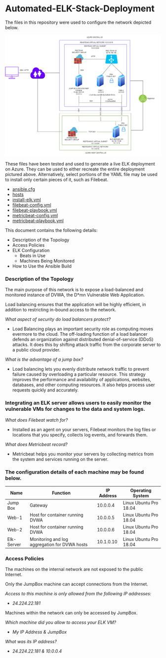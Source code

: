# Automated-ELK-Stack-Deployment
The files in this repository were used to configure the network depicted below.

![Network Diagram](Diagrams/redteam_diagram.png)

These files have been tested and used to generate a live ELK deployment on Azure. They can be used to either recreate the entire deployment pictured above. Alternatively, select portions of the YAML file may be used to install only certain pieces of it, such as Filebeat.

- [ansible.cfg](Ansible/ansible.cfg)
- [hosts](Ansible/hosts)
- [install-elk.yml](Ansible/install-elk.yml)
- [filebeat-config.yml](Ansible/filebeat-config.yml)
- [filebeat-playbook.yml](Ansible/filebeat-playbook.yml)
- [metricbeat-config.yml](Ansible/metricbeat-config.yml)
- [metricbeat-playbook.yml](Ansible/metricbeat-playbook.yml)


This document contains the following details:
- Description of the Topology
- Access Policies
- ELK Configuration
  - Beats in Use
  - Machines Being Monitored
- How to Use the Ansible Build


### Description of the Topology

The main purpose of this network is to expose a load-balanced and monitored instance of DVWA, the D*mn Vulnerable Web Application.

Load balancing ensures that the application will be highly efficient, in addition to restricting in-bound access to the network.

*What aspect of security do load balancers protect?*

- Load Balancing plays an important security role as computing moves evermore to the cloud. The off-loading function of a load balancer defends an organization against distributed denial-of-service (DDoS) attacks. It does this by shifting attack traffic from the corporate server to a public cloud provider.

*What is the advantage of a jump box?*

- Load balancing lets you evenly distribute network traffic to prevent failure caused by overloading a particular resource. This strategy improves the performance and availability of applications, websites, databases, and other computing resources. It also helps process user requests quickly and accurately.


### Integrating an ELK server allows users to easily monitor the vulnerable VMs for changes to the data and system logs.

*What does Filebeat watch for?*

- Installed as an agent on your servers, Filebeat monitors the log files or locations that you specify, collects log events, and forwards them.
	
*What does Metricbeat record?*

- Metricbeat helps you monitor your servers by collecting metrics from the system and services running on the server.

### The configuration details of each machine may be found below.

| Name       | Function                                                                | IP Address | Operating System |
|---------------|-----------------------------------------------------------------|-----------------|------------------|
| Jump Box | Gateway                                                               | 10.0.0.4      | Linux Ubuntu Pro 18.04 |
| Web-1       | Host for container running DVWA                        | 10.0.0.5      | Linux Ubuntu Pro 18.04 |
| Web-2       | Host for container running DVWA                         |  10.0.0.6    | Linux Ubuntu Pro 18.04 |
| Elk-Server | Monitoring and log aggregation for DVWA hosts  |10.1.0.10    | Linux Ubuntu Pro 18.04 |

### Access Policies

The machines on the internal network are not exposed to the public Internet. 

Only the JumpBox machine can accept connections from the Internet. 

*Access to this machine is only allowed from the following IP addresses:*
- _24.224.22.181_

Machines within the network can only be accessed by JumpBox.

*Which machine did you allow to access your ELK VM?* 

- _My IP Address & JumpBox_

*What was its IP address?*

- _24.224.22.181 & 10.0.0.4_
